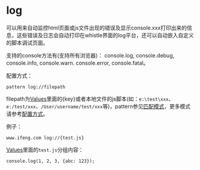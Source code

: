 # log

可以用来自动监控html页面或js文件出现的错误及显示console.xxx打印出来的信息，这些错误及日志会自动打印在whistle界面的log平台，还可以自动嵌入自定义的脚本调试页面。

支持的console方法有(支持所有浏览器)： console.log, console.debug, console.info, console.warn. console.error, console.fatal。

配置方式：

	pattern log://filepath
	
filepath为[Values](http://local.whistlejs.com/#values)里面的{key}或者本地文件的js脚本(如：`e:\test\xxx`、`e:/test/xxx`、`/User/username/test/xxx`等)，pattern参见[匹配模式](../pattern.html)，更多模式请参考[配置方式](../mode.html)。

例子：

	www.ifeng.com log://{test.js}
	
[Values](http://local.whistlejs.com/#values)里面的`test.js`分组内容：

	console.log(1, 2, 3, {abc: 123});
